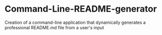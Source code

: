 # Command-Line-README-generator
Creation of a command-line application that dynamically generates a professional README.md file from a user's input
